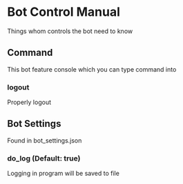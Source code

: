 # Bot Control Manual

Things whom controls the bot need to know

## Command

This bot feature console which you can type command into

### logout

Properly logout

## Bot Settings

Found in bot_settings.json

### do_log (Default: true)

Logging in program will be saved to file

